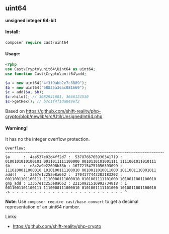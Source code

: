 uint64
---
**unsigned integer 64-bit**

#### Install:
```php
composer require cast/uint64
```

#### Usage:
```php
<?php
use Cast\Crypto\unit64\Uint64 as uint64;
use function Cast\Crypto\unit64\add;

$a = new uint64("4f3f9abb2e7c8889");
$b = new uint64("68825a36ac081669");
$c = add($a, $b);
$c->hilo(); // 3082941681, 3666124530
$c->getHex(); // b7c1f4f1da849ef2

```

Based on https://github.com/shift-reality/php-crypto/blob/newlib/src/Util/UnsignedInt64.php

#### Warninng!
It has no the integer overflow protection.
```
Overflow:
~~~~~~~~~~~~~~~~~~~~~~~~~~~~~~~~~~~~~~~~~~~~~~~~~~~~~~~~~~~~~~~~~~~~~~~~~~~~~~~~~~~~~~~~~~~~~~~~~~~~~~~~~~~~~~~~~~~~~~~~~~
$a      :  4aa537e02d4ff2d7 :  5378766765936341719 :   0100101010100101 0011011111100000 0010110101001111 1111001011010111
$b      :  e8c2a9e22698b38b : 16772154751056393099 :   1110100011000010 1010100111100010 0010011010011000 1011001110001011
add()   :  3367e1c253e8a662 :  3704177443283183202 :   0011001101100111 1110000111000010 0101001111101000 1010011001100010
gmp_add : 13367e1c253e8a662 : 22150921516992734818 : 1 0011001101100111 1110000111000010 0101001111101000 1010011001100010
-> - - - - - - - - - - - - - - - - - - - - - - - - - ^
```

**Note**: Use `composer require cast/base-convert` to get a decimal representation of an uint64 number.


Links:
* https://github.com/shift-reality/php-crypto
